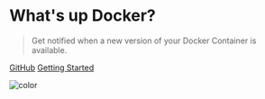 <!-- ![logo](_media/icon.svg) -->

# **What's up Docker?**

> Get notified when a new version of your Docker Container is available.

[GitHub](https://github.com/fmartinou/whats-up-docker)
[Getting Started](quick-start)

<p><img data-origin="linear-gradient(to right, #00416a, #e4e5e6)" alt="color"></p>